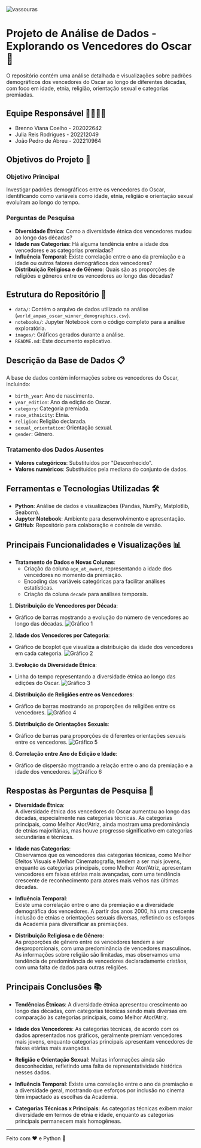![vassouras](image/Horizontal.png)

# Projeto de Análise de Dados - Explorando os Vencedores do Oscar 🎥

O repositório contém uma análise detalhada e visualizações sobre padrões demográficos dos vencedores do Oscar ao longo de diferentes décadas, com foco em idade, etnia, religião, orientação sexual e categorias premiadas.

## Equipe Responsável 👩‍💻👨‍💻
- Brenno Viana Coelho - 202022642
- Julia Reis Rodrigues - 202212049
- João Pedro de Abreu - 202210964

## Objetivos do Projeto 🎯

### Objetivo Principal
Investigar padrões demográficos entre os vencedores do Oscar, identificando como variáveis como idade, etnia, religião e orientação sexual evoluíram ao longo do tempo.

### Perguntas de Pesquisa
- **Diversidade Étnica**: Como a diversidade étnica dos vencedores mudou ao longo das décadas?
- **Idade nas Categorias**: Há alguma tendência entre a idade dos vencedores e as categorias premiadas?
- **Influência Temporal**: Existe correlação entre o ano da premiação e a idade ou outros fatores demográficos dos vencedores?
- **Distribuição Religiosa e de Gênero**: Quais são as proporções de religiões e gêneros entre os vencedores ao longo das décadas?

## Estrutura do Repositório 📁
- `data/`: Contém o arquivo de dados utilizado na análise (`world_ampas_oscar_winner_demographics.csv`).
- `notebooks/`: Jupyter Notebook com o código completo para a análise exploratória.
- `images/`: Gráficos gerados durante a análise.
- `README.md`: Este documento explicativo.

## Descrição da Base de Dados 📋
A base de dados contém informações sobre os vencedores do Oscar, incluindo:
- `birth_year`: Ano de nascimento.
- `year_edition`: Ano da edição do Oscar.
- `category`: Categoria premiada.
- `race_ethnicity`: Etnia.
- `religion`: Religião declarada.
- `sexual_orientation`: Orientação sexual.
- `gender`: Gênero.

### Tratamento dos Dados Ausentes
- **Valores categóricos**: Substituídos por "Desconhecido".
- **Valores numéricos**: Substituídos pela mediana do conjunto de dados.

## Ferramentas e Tecnologias Utilizadas 🛠️
- **Python**: Análise de dados e visualizações (Pandas, NumPy, Matplotlib, Seaborn).
- **Jupyter Notebook**: Ambiente para desenvolvimento e apresentação.
- **GitHub**: Repositório para colaboração e controle de versão.

## Principais Funcionalidades e Visualizações 📊
- **Tratamento de Dados e Novas Colunas**:
  - Criação da coluna `age_at_award`, representando a idade dos vencedores no momento da premiação.
  - Encoding das variáveis categóricas para facilitar análises estatísticas.
  - Criação da coluna `decade` para análises temporais.
  
1. **Distribuição de Vencedores por Década**:
  - Gráfico de barras mostrando a evolução do número de vencedores ao longo das décadas.
  ![Gráfico 1](image/grafico1.png)

2. **Idade dos Vencedores por Categoria**:
  - Gráfico de boxplot que visualiza a distribuição da idade dos vencedores em cada categoria.
  ![Gráfico 2](image/grafico2.png)

3. **Evolução da Diversidade Étnica**:
  - Linha do tempo representando a diversidade étnica ao longo das edições do Oscar.
    ![Gráfico 3](image/grafico3.png)

4. **Distribuição de Religiões entre os Vencedores**:
  - Gráfico de barras mostrando as proporções de religiões entre os vencedores.
    ![Gráfico 4](image/grafico4.png)

5. **Distribuição de Orientações Sexuais**:
  - Gráfico de barras para proporções de diferentes orientações sexuais entre os vencedores.
    ![Gráfico 5](image/grafico5.png)

6. **Correlação entre Ano de Edição e Idade**:
  - Gráfico de dispersão mostrando a relação entre o ano da premiação e a idade dos vencedores.
    ![Gráfico 6](image/grafico6.png)


## Respostas às Perguntas de Pesquisa 🧐

- **Diversidade Étnica**:  
  A diversidade étnica dos vencedores do Oscar aumentou ao longo das décadas, especialmente nas categorias técnicas. As categorias principais, como Melhor Ator/Atriz, ainda mostram uma predominância de etnias majoritárias, mas houve progresso significativo em categorias secundárias e técnicas.

- **Idade nas Categorias**:  
  Observamos que os vencedores das categorias técnicas, como Melhor Efeitos Visuais e Melhor Cinematografia, tendem a ser mais jovens, enquanto as categorias principais, como Melhor Ator/Atriz, apresentam vencedores em faixas etárias mais avançadas, com uma tendência crescente de reconhecimento para atores mais velhos nas últimas décadas.

- **Influência Temporal**:  
  Existe uma correlação entre o ano da premiação e a diversidade demográfica dos vencedores. A partir dos anos 2000, há uma crescente inclusão de etnias e orientações sexuais diversas, refletindo os esforços da Academia para diversificar as premiações.

- **Distribuição Religiosa e de Gênero**:  
  As proporções de gênero entre os vencedores tendem a ser desproporcionais, com uma predominância de vencedores masculinos. As informações sobre religião são limitadas, mas observamos uma tendência de predominância de vencedores declaradamente cristãos, com uma falta de dados para outras religiões.

## Principais Conclusões 📚
- **Tendências Étnicas**:
  A diversidade étnica apresentou crescimento ao longo das décadas, com categorias técnicas sendo mais diversas em comparação às categorias principais, como Melhor Ator/Atriz.

- **Idade dos Vencedores**:
  As categorias técnicas, de acordo com os dados apresentados nos gráficos, geralmente  premiam vencedores mais jovens, enquanto categorias principais apresentam vencedores de faixas etárias mais avançadas.

- **Religião e Orientação Sexual**:
  Muitas informações ainda são desconhecidas, refletindo uma falta de representatividade histórica nesses dados.

- **Influência Temporal**:
  Existe uma correlação entre o ano da premiação e a diversidade geral, mostrando que esforços por inclusão no cinema têm impactado as escolhas da Academia.

- **Categorias Técnicas x Principais**:
  As categorias técnicas exibem maior diversidade em termos de etnia e idade, enquanto as categorias principais permanecem mais homogêneas.

---

Feito com ❤️ e Python 🐍
